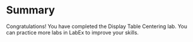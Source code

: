 # Summary

Congratulations! You have completed the Display Table Centering lab. You can practice more labs in LabEx to improve your skills.
